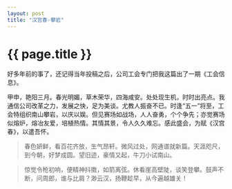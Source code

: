 ```yaml
---
layout: post
title: "汉宫春·攀岩"
---
```


# {{ page.title }}

好多年前的事了，还记得当年投稿之后，公司工会专门把我这篇出了一期《工会信息》。


甲申，艳阳三月。春光明媚，草木荣华，四海咸安。处处现生机，时时出亮点。我通信公司改革之力，发展之快，足为美谈。尤教人振奋不已。时逢“五一”将至，工会特组织南山攀岩，以庆以娱。但见赛场如战场，人人奋勇，个个争先；亦觉赛场似熔炉，熔冶友爱，培植热情。其情其景，令人久久难忘。感此盛会，为赋《汉宫春》，以遣吾怀。

>春色妍鲜，看百花齐放，生气昂轩。微风过处，网通谱就新篇。天涯咫尺，到今朝，好梦成圆。望旧迹，豪情又起，牛刀小试南山。

>惊觉令枪初响，便精神抖擞，如箭离弦。休看崖高壁陡，谈笑登攀。鼓声不断，问周郎，谁与比肩？渺云汉，扬鞭趁早，从今遍越雄关！
